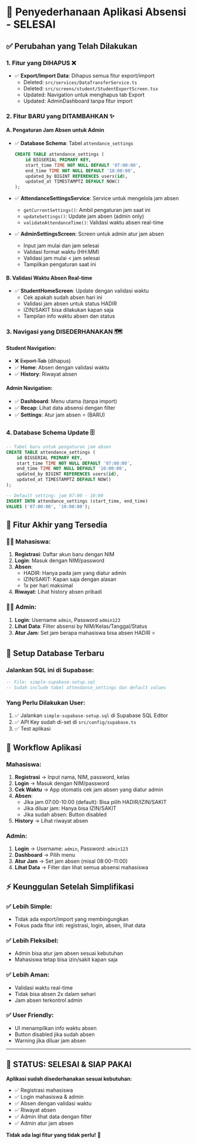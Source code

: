 # 🎯 Penyederhanaan Aplikasi Absensi - SELESAI

## ✅ Perubahan yang Telah Dilakukan

### 1. **Fitur yang DIHAPUS** ❌
- ✅ **Export/Import Data**: Dihapus semua fitur export/import
  - Deleted: `src/services/DataTransferService.ts`
  - Deleted: `src/screens/student/StudentExportScreen.tsx`
  - Updated: Navigation untuk menghapus tab Export
  - Updated: AdminDashboard tanpa fitur import

### 2. **Fitur BARU yang DITAMBAHKAN** ✨

#### **A. Pengaturan Jam Absen untuk Admin**
- ✅ **Database Schema**: Tabel `attendance_settings`
  ```sql
  CREATE TABLE attendance_settings (
      id BIGSERIAL PRIMARY KEY,
      start_time TIME NOT NULL DEFAULT '07:00:00',
      end_time TIME NOT NULL DEFAULT '10:00:00',
      updated_by BIGINT REFERENCES users(id),
      updated_at TIMESTAMPTZ DEFAULT NOW()
  );
  ```

- ✅ **AttendanceSettingsService**: Service untuk mengelola jam absen
  - `getCurrentSettings()`: Ambil pengaturan jam saat ini
  - `updateSettings()`: Update jam absen (admin only)
  - `validateAttendanceTime()`: Validasi waktu absen real-time

- ✅ **AdminSettingsScreen**: Screen untuk admin atur jam absen
  - Input jam mulai dan jam selesai
  - Validasi format waktu (HH:MM)
  - Validasi jam mulai < jam selesai
  - Tampilkan pengaturan saat ini

#### **B. Validasi Waktu Absen Real-time**
- ✅ **StudentHomeScreen**: Update dengan validasi waktu
  - Cek apakah sudah absen hari ini
  - Validasi jam absen untuk status HADIR
  - IZIN/SAKIT bisa dilakukan kapan saja
  - Tampilan info waktu absen dan status

### 3. **Navigasi yang DISEDERHANAKAN** 🗺️

#### **Student Navigation**:
- ❌ ~~Export Tab~~ (dihapus)
- ✅ **Home**: Absen dengan validasi waktu
- ✅ **History**: Riwayat absen

#### **Admin Navigation**:
- ✅ **Dashboard**: Menu utama (tanpa import)
- ✅ **Recap**: Lihat data absensi dengan filter
- ✅ **Settings**: Atur jam absen ⭐ (BARU)

### 4. **Database Schema Update** 🗄️
```sql
-- Tabel baru untuk pengaturan jam absen
CREATE TABLE attendance_settings (
    id BIGSERIAL PRIMARY KEY,
    start_time TIME NOT NULL DEFAULT '07:00:00',
    end_time TIME NOT NULL DEFAULT '10:00:00', 
    updated_by BIGINT REFERENCES users(id),
    updated_at TIMESTAMPTZ DEFAULT NOW()
);

-- Default setting: jam 07:00 - 10:00
INSERT INTO attendance_settings (start_time, end_time)
VALUES ('07:00:00', '10:00:00');
```

## 🎯 **Fitur Akhir yang Tersedia**

### **👨‍🎓 Mahasiswa**:
1. **Registrasi**: Daftar akun baru dengan NIM
2. **Login**: Masuk dengan NIM/password
3. **Absen**: 
   - HADIR: Hanya pada jam yang diatur admin
   - IZIN/SAKIT: Kapan saja dengan alasan
   - 1x per hari maksimal
4. **Riwayat**: Lihat history absen pribadi

### **👨‍💼 Admin**:
1. **Login**: Username `admin`, Password `admin123`
2. **Lihat Data**: Filter absensi by NIM/Kelas/Tanggal/Status
3. **Atur Jam**: Set jam berapa mahasiswa bisa absen HADIR ⭐

## 🔧 **Setup Database Terbaru**

### **Jalankan SQL ini di Supabase**:
```sql
-- File: simple-supabase-setup.sql
-- Sudah include tabel attendance_settings dan default values
```

### **Yang Perlu Dilakukan User**:
1. ✅ Jalankan `simple-supabase-setup.sql` di Supabase SQL Editor
2. ✅ API Key sudah di-set di `src/config/supabase.ts`
3. ✅ Test aplikasi

## 🚀 **Workflow Aplikasi**

### **Mahasiswa**:
1. **Registrasi** → Input nama, NIM, password, kelas
2. **Login** → Masuk dengan NIM/password  
3. **Cek Waktu** → App otomatis cek jam absen yang diatur admin
4. **Absen**:
   - Jika jam 07:00-10:00 (default): Bisa pilih HADIR/IZIN/SAKIT
   - Jika diluar jam: Hanya bisa IZIN/SAKIT
   - Jika sudah absen: Button disabled
5. **History** → Lihat riwayat absen

### **Admin**:
1. **Login** → Username: `admin`, Password: `admin123`
2. **Dashboard** → Pilih menu
3. **Atur Jam** → Set jam absen (misal 08:00-11:00)
4. **Lihat Data** → Filter dan lihat semua absensi mahasiswa

## ⚡ **Keunggulan Setelah Simplifikasi**

### **✅ Lebih Simple**:
- Tidak ada export/import yang membingungkan
- Fokus pada fitur inti: registrasi, login, absen, lihat data

### **✅ Lebih Fleksibel**:
- Admin bisa atur jam absen sesuai kebutuhan
- Mahasiswa tetap bisa izin/sakit kapan saja

### **✅ Lebih Aman**:
- Validasi waktu real-time
- Tidak bisa absen 2x dalam sehari
- Jam absen terkontrol admin

### **✅ User Friendly**:
- UI menampilkan info waktu absen
- Button disabled jika sudah absen
- Warning jika diluar jam absen

---

## 🎉 **STATUS: SELESAI & SIAP PAKAI**

**Aplikasi sudah disederhanakan sesuai kebutuhan:**
- ✅ Registrasi mahasiswa
- ✅ Login mahasiswa & admin  
- ✅ Absen dengan validasi waktu
- ✅ Riwayat absen
- ✅ Admin lihat data dengan filter
- ✅ Admin atur jam absen

**Tidak ada lagi fitur yang tidak perlu!** 🚀



